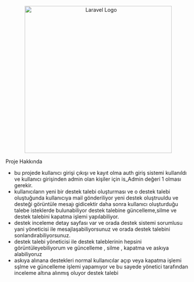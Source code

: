 <p align="center"><a href="https://laravel.com" target="_blank"><img src="https://raw.githubusercontent.com/laravel/art/master/logo-lockup/5%20SVG/2%20CMYK/1%20Full%20Color/laravel-logolockup-cmyk-red.svg" width="400" alt="Laravel Logo"></a></p>


Proje Hakkında

- bu projede kullanıcı girişi çıkışı ve kayıt olma auth giriş sistemi kullanıldı ve kullanıcı girişinden admin olan kişiler için is_Admin değeri 1 olması gerekir.
- kullanıcıların yeni bir destek talebi oluşturması ve o destek talebi oluştuğunda kullanıcıya mail gönderiliyor yeni destek oluştruuldu ve desteği görüntüle mesajı gidicektir
daha sonra kullanıcı oluşturduğu talebe isteklerde bulunabiliyor destek talebine güncelleme,silme ve destek talebini kapatma işlemi yapılabiliyor.
- destek inceleme detay sayfası var ve orada destek sistemi sorumlusu yani yöneticisi ile mesajlaşabiliyorsunuz ve orada destek talebini sonlandırabiliyorsunuz.
- destek talebi yöneticisi ile destek taleblerinin hepsini görüntüleyebiliyorum ve güncelleme , silme , kapatma ve askıya alabiliyoruz
- askıya alınana destekleri normal kullanıcılar açıp veya kapatma işlemi sşlme ve güncelleme işlemi yapamıyor ve bu sayede yönetici tarafından inceleme altına alınmış oluyor destek talebi 
